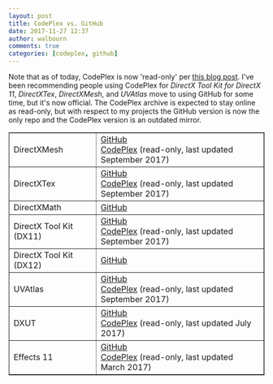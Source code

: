 ```yaml
---
layout: post
title: CodePlex vs. GitHub
date: 2017-11-27 12:37
author: walbourn
comments: true
categories: [codeplex, github]
---
```

Note that as of today, CodePlex is now 'read-only' per <a href="https://aka.ms/codeplex-announcement">this blog post</a>. I've been recommending people using CodePlex for <em>DirectX Tool Kit for DirectX 11</em>, <em>DirectXTex</em>, <em>DirectXMesh</em>, and <em>UVAtlas</em> move to using GitHub for some time, but it's now official. The CodePlex archive is expected to stay online as read-only, but with respect to my projects the GitHub version is now the only repo and the CodePlex version is an outdated mirror.
<!--more-->

<table border="1">
<tbody>
<tr>
<td>DirectXMesh</td>
<td><a href="https://github.com/Microsoft/DirectXMesh">GitHub</a><br />
<a href="https://directxmesh.codeplex.com/">CodePlex</a> (read-only, last updated September 2017)</td>
</tr>
<tr>
<td>DirectXTex</td>
<td><a href="https://github.com/Microsoft/DirectXTex">GitHub</a><br />
<a href="https://directxtex.codeplex.com/">CodePlex</a> (read-only, last updated September 2017)</td>
</tr>
<tr>
<td>DirectXMath</td>
<td><a href="https://github.com/Microsoft/DirectXMath">GitHub</a></td>
</tr>
<tr>
<td>DirectX Tool Kit (DX11)</td>
<td><a href="https://github.com/Microsoft/DirectXTK">GitHub</a><br />
<a href="https://directxtk.codeplex.com/">CodePlex</a> (read-only, last updated September 2017)</td>
</tr>
<tr>
<td>DirectX Tool Kit (DX12)</td>
<td><a href="https://github.com/Microsoft/DirectXTK12">GitHub</a></td>
</tr>
<tr>
<td>UVAtlas</td>
<td><a href="https://github.com/Microsoft/UVAtlas">GitHub</a><br />
<a href="https://uvatlas.codeplex.com/">CodePlex</a> (read-only, last updated September 2017)</td>
</tr>
<tr>
<td>DXUT</td>
<td><a href="https://github.com/Microsoft/DXUT">GitHub</a><br />
<a href="https://dxut.codeplex.com/">CodePlex</a> (read-only, last updated July 2017)</td>
</tr>
<tr>
<td>Effects 11</td>
<td><a href="https://github.com/Microsoft/FX11">GitHub</a><br />
<a href="https://fx11.codeplex.com/">CodePlex</a> (read-only, last updated March 2017)</td>
</tr>
</tbody>
</table>
